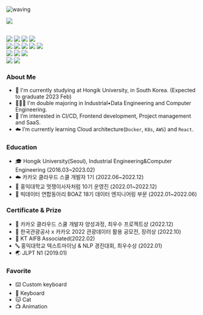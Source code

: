 <!--
**oduodg/oduodg** is a ✨ _special_ ✨ repository because its `README.md` (this file) appears on your GitHub profile.

Here are some ideas to get you started:

- 🔭 I’m currently working on ...
- 🌱 I’m currently learning ...
- 👯 I’m looking to collaborate on ...
- 🤔 I’m looking for help with ...
- 💬 Ask me about ...
- 📫 How to reach me: ...
- 😄 Pronouns: ...
- ⚡ Fun fact: ...
-->

<!-- <img src="./header.png"> </img> -->
![waving](https://capsule-render.vercel.app/api?type=waving&height=200&text=🧚‍♀️%20Eun%20Lee&fontAlign=21&fontAlignY=40&color=gradient)

<p> <img src="https://hits.seeyoufarm.com/api/count/incr/badge.svg?url=https%3A%2F%2Fgithub.com%2Foduodg%2Fhit-counter&count_bg=%23D6B8D4&title_bg=%23F19FA7&icon=github.svg&icon_color=%23E7E7E7&title=hits&edge_flat=false"/> </p>

<p> <br/>
  <img src="https://img.shields.io/badge/HTML5-E34F26.svg?&style=flat-square&logo=HTML5&logoColor=white"/>
  <img src="https://img.shields.io/badge/CSS3-1572B6.svg?&style=flat-square&logo=CSS3&logoColor=white"/>
  <img src="https://img.shields.io/badge/JavaScript-F7DF1E.svg?&style=flat-square&logo=JavaScript&logoColor=black"/>
  <img src="https://img.shields.io/badge/Python-3776AB.svg?&style=flat-square&logo=Python&logoColor=white"/> <br/>
  <img src="https://img.shields.io/badge/React-74D2FB.svg?&style=flat-square&logo=React&logoColor=white"/>
  <img src="https://img.shields.io/badge/Linux-FCC624.svg?&style=flat-square&logo=Linux&logoColor=black"/>
  <img src="https://img.shields.io/badge/Docker-4A94E6.svg?&style=flat-square&logo=Docker&logoColor=white"/>
  <img src="https://img.shields.io/badge/Kubernetes-416CDE.svg?&style=flat-square&logo=Kubernetes&logoColor=white"/>
  <img src="https://img.shields.io/badge/AWS-EA9E3E.svg?&style=flat-square&logo=Amazon%20AWS&logoColor=white"/> <br/>
  <img src="https://img.shields.io/badge/git-F05032?style=flat-square&logo=git&logoColor=white"> 
  <img src="https://img.shields.io/badge/GitHub_Actions-2088FF?style=flat-square&logo=github-actions&logoColor=white"/> 
  <img src="https://img.shields.io/badge/ArgoCD-DF7652?style=flat-square&logo=Argo&logoColor=white"/> <br/>
  <img src="https://img.shields.io/badge/Notion-fcfcfc.svg?&style=flat-square&logo=Notion&logoColor=black"/>
  <img src="https://img.shields.io/badge/Figma-1D1D1D.svg?&style=flat-square&logo=Figma&logoColor=white"/>
</p>

### About Me
- 🏫 I'm currently studying at Hongik University, in South Korea. (Expected to graduate 2023 Feb)
- 👩🏻‍💻 I'm double majoring in Industrial•Data Engineering and Computer Engineering.
- 🥰 I’m interested in CI/CD, Frontend development, Project management and SaaS.
- ☁️ I’m currently learning Cloud architecture(`Docker`, `K8s`, `AWS`) and `React`.

<!-- ### Projects -->

### Education
- 🎓 Hongik University(Seoul), Industrial Engineering&Computer Engineering (2016.03~2023.02)
- ☁️ 카카오 클라우드 스쿨 개발자 1기 (2022.06~2022.12)
- 🦁 홍익대학교 멋쟁이사자처럼 10기 운영진 (2022.01~2022.12)
- 🐘 빅데이터 연합동아리 BOAZ 18기 데이터 엔지니어링 부문 (2022.01~2022.06)

### Certificate & Prize

- 🍫 카카오 클라우드 스쿨 개발자 양성과정, 최우수 프로젝트상 (2022.12)
- 🍫 한국관광공사 x 카카오 2022 관광데이터 활용 공모전, 장려상 (2022.10)
- 🤖 KT AIFB Associated(2022.02)
- 🔤 홍익대학교 텍스트마이닝 & NLP 경진대회, 최우수상 (2022.01)
- 🌏 JLPT N1 (2019.01)

### Favorite

- ⌨️ Custom keyboard
- 🎹 Keyboard
- 😽 Cat
- 📺 Animation
